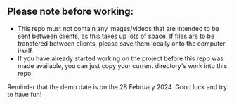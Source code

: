 ## Please note before working:
- This repo must not contain any images/videos that are intended to be sent between clients, as this takes up lots of space. If files are to be transfered between clients, please save them locally onto the computer itself.
- If you have already started working on the project before this repo was made available, you can just copy your current directory's work into this repo.

Reminder that the demo date is on the 28 February 2024. Good luck and try to have fun!
